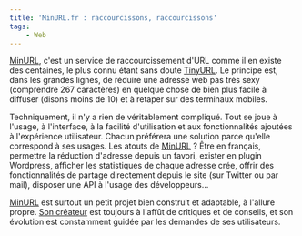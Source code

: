```yaml
---
title: 'MinURL.fr : raccourcissons, raccourcissons'
tags:
    - Web
---
```


[MinURL](http://minu.me), c'est un service de raccourcissement d'URL comme il en
existe des centaines, le plus connu étant sans doute
[TinyURL](http://tinyurl.com/). Le principe est, dans les grandes lignes, de
réduire une adresse web pas très sexy (comprendre 267 caractères) en quelque
chose de bien plus facile à diffuser (disons moins de 10) et à retaper sur des
terminaux mobiles.

Techniquement, il n'y a rien de véritablement compliqué. Tout se joue à l'usage,
à l'interface, à la facilité d'utilisation et aux fonctionnalités ajoutées à
l'expérience utilisateur. Chacun préférera une solution parce qu'elle correspond
à ses usages. Les atouts de [MinURL](http://minu.me) ? Être en français,
permettre la réduction d'adresse depuis un favori, exister en plugin Wordpress,
afficher les statistiques de chaque adresse crée, offrir des fonctionnalités de
partage directement depuis le site (sur Twitter ou par mail), disposer une API à
l'usage des développeurs…

[MinURL](http://minu.me) est surtout un petit projet bien construit et
adaptable, à l'allure propre. [Son créateur](http://darklg.me) est toujours à
l'affût de critiques et de conseils, et son évolution est constamment guidée par
les demandes de ses utilisateurs.
